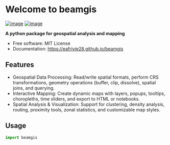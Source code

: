 # Welcome to beamgis


[![image](https://img.shields.io/pypi/v/beamgis.svg)](https://pypi.python.org/pypi/beamgis)
[![image](https://img.shields.io/conda/vn/conda-forge/beamgis.svg)](https://anaconda.org/conda-forge/beamgis)


**A python package for geospatial analysis and mapping**


-   Free software: MIT License
-   Documentation: https://eafriyie28.github.io/beamgis


## Features

-   Geospatial Data Processing: Read/write spatial formats, perform CRS transformations, geometry operations    (buffer, clip, dissolve), spatial joins, and querying.
-   Interactive Mapping: Create dynamic maps with layers, popups, tooltips, choropleths, time sliders, and export to HTML or notebooks.
-   Spatial Analysis & Visualization: Support for clustering, density analysis, routing, proximity tools, zonal statistics, and customizable map styles.

## Usage
```python
import beamgis

```
